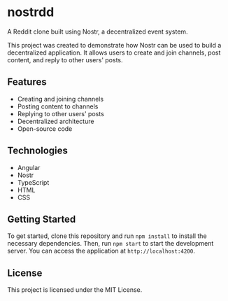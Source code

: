 # nostrdd

A Reddit clone built using Nostr, a decentralized event system.

This project was created to demonstrate how Nostr can be used to build a decentralized application. It allows users to create and join channels, post content, and reply to other users' posts.

## Features

- Creating and joining channels
- Posting content to channels
- Replying to other users' posts
- Decentralized architecture
- Open-source code

## Technologies

- Angular
- Nostr
- TypeScript
- HTML
- CSS

## Getting Started

To get started, clone this repository and run `npm install` to install the necessary dependencies. Then, run `npm start` to start the development server. You can access the application at `http://localhost:4200`.

## License

This project is licensed under the MIT License.
